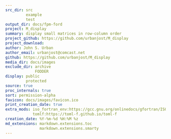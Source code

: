 ```yaml
---
src_dir: src
         example
         test
output_dir: docs/fpm-ford
project: M_display
summary: display small matrices in row-column order
project_github: https://github.com/urbanjost/M_display
project_download:
author: John S. Urban
author_email: urbanjost@comcast.net
github: https://github.com/urbanjost/M_display
media_dir: docs/images
exclude_dir: archive
             FODDER
display: public
         protected
source: true
proc_internals: true
sort: permission-alpha
favicon: docs/images/favicon.ico
print_creation_date: true
extra_mods: iso_fortran_env:https://gcc.gnu.org/onlinedocs/gfortran/ISO_005fFORTRAN_005fENV.html
            tomlf:https://toml-f.github.io/toml-f
creation_date: %Y-%m-%d %H:%M %z
md_extensions: markdown.extensions.toc
               markdown.extensions.smarty
---
```

